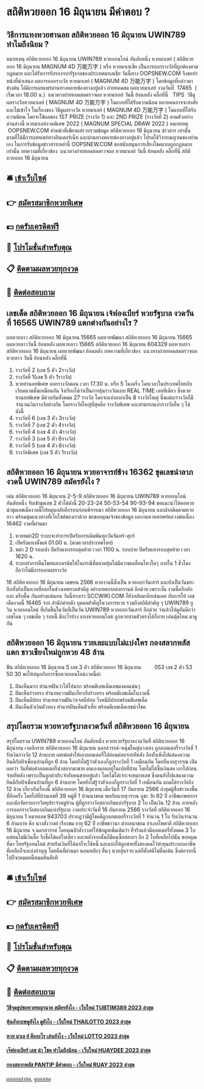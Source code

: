 # สถิติหวยออก 16 มิถุนายน มีคำตอบ ?
## วิธีการแทงหวยฮานอย สถิติหวยออก 16 มิถุนายน UWIN789 ทำไมถึงนิยม ?
หมายเหตุ สถิติหวยออก 16 มิถุนายน UWIN789 หวยออนไลน์ อันดับหนึ่ง หวยมาเลย์ ( สถิติหวยออก 16 มิถุนายน MAGNUM 4D 万能万字 ) หรือ หวยมาเลเซีย เป็นการออกรางวัลที่ถูกต้องตามกฎหมาย และได้รับการรับรองจากรัฐบาลของประเทศมาเลเชีย
วันนี้ทาง OOPSNEW.COM จึงขอทำหน้าที่นำเสนอ ผลการออกรางวัล หวยมาเลย์ ( MAGNUM 4D 万能万字 ) โดยข้อมูลที่กล่าวมาข่างต้น ได้มีการเผยแพร่ผ่านทางหลายช่องทางอยู่แล้ว
ถ่ายทอดสด ผลหวยมาเลย์ งวดวันที่  17465  ( เริ่มเวลา 18.00 น.)
 แนวทางถ่ายทอดสดตรวจผล หวยมาเลย์ วันนี้ ย้อนหลัง คลิ๊กที่นี่  
TIPS  วิธีดูผลรางวัลหวยมาเลย์ ( MAGNUM 4D 万能万字 ) ในแบบที่ได้รับความนิยม
หลายคนอาจจะสงสัย และไม่เข้าใจ ในเรื่องของ วิธีดูผลรางวัล หวยมาเลย์ ( MAGNUM 4D 万能万字 ) ในแบบที่ได้รับความนิยม โดยจะใช้ผลของ 1ST PRIZE (รางวัล 1) และ 2ND PRIZE (รางวัลที่ 2) ตามตัวอย่างด่านล่างนี้
หวยมาเลย์งวดพิเศษ 2022 ( MAGNUM SPECIAL DRAW 2022 )
หมายเหตุ  OOPSNEW.COM ทำหน้าที่เพียงแค่รวบรวมข้อมูล สถิติหวยออก 16 มิถุนายน ข่าวสาร เท่านั้น ตามที่ได้มีการเผยแพร่ทางอินเตอร์เน็ท และผ่านทางหลายช่องทางอยู่แล้ว โปรดใช้วิจารณญาณของท่านเอง ในการรับข้อมูลข่าวสารเหล่านี้ OOPSNEW.COM ขอสนับสนุนการเสี่ยงโชคแบบถูกกฎหมายเท่านั้น
บทความที่เกี่ยวข้อง
 แนวทางถ่ายทอดสดตรวจผล หวยมาเลย์ วันนี้ ย้อนหลัง คลิ๊กที่นี่ สถิติหวยออก 16 มิถุนายน  

## 🛎 [เข้าเว็บไซต์](https://bit.ly/3BG5bNw)
## 👉 [สมัครสมาชิกหวยพิเศษ](https://bit.ly/3BG5bNw)
## 💵 [กดรับเครดิตฟรี](https://bit.ly/3C3mvgS)
## 👑 [โปรโมชั่นสำหรับตุณ](https://bit.ly/3C3mvgS)
## 📋 [ติดตามผลหวยทุกงวด](https://bit.ly/3C3mvgS)
## 📱 [ติดต่อสอบถาม](https://bit.ly/3C3mvgS)

## เลขเด็ด สถิติหวยออก 16 มิถุนายน เจ้ฟองเบียร์ หวยรัฐบาล งวดวันที่ 16565 UWIN789 แตกต่างกันอย่างไร ?
ผลหวยลาว สถิติหวยออก 16 มิถุนายน 15665 ผลหวยพัฒนา สถิติหวยออก 16 มิถุนายน 15665 ผลหวยลาววันนี้ ย้อนหลัง
ผลหวยลาว 15665 สถิติหวยออก 16 มิถุนายน 604329
 ผลหวยลาว สถิติหวยออก 16 มิถุนายน ผลหวยพัฒนา ย้อนหลัง 
บทความที่เกี่ยวข้อง
 แนวทางถ่ายทอดสดตรวจผล หวยลาว วันนี้ ย้อนหลัง คลิ๊กที่นี่  
1. รางวัลที่ 2 (เลข 5 ตัว 2รางวัล)
2. รางวัลที่ 1(เลข 5 ตัว 1รางวัล)
3. หวยฮานอยพิเศษ ออกรางวัลตอน เวลา 17.30 น. หรือ 5 โมงครึ่ง โดยเวลาในประเทศไทยกับเวียดนามนั้นเหมือนกัน จึงเรียกได้ว่าเป็นการลุ้นรางวัลแบบ REAL TIME เลยทีเดียว ซึ่งหวยฮานอยพิเศษ มีด้วยกันทั้งหมด 27 รางวัล โดยจะแบ่งออกเป็น 8 รางวัลใหญ่ ซึ่งแต่ละรางวัลก็มีจำนวนเงินรางวัลต่างกัน โดยรางวัลใหญ่ที่สุดคือ รางวัลพิเศษ และสามารถแบ่งรางวัลอื่น ๆ ได้ดังนี้
4. รางวัลที่ 6 (เลข 3 ตัว 3รางวัล)
5. รางวัลที่ 7 (เลข 2 ตัว 4รางวัล)
6. รางวัลที่ 4 (เลข 4 ตัว 4รางวัล)
7. รางวัลที่ 3 (เลข 5 ตัว 6รางวัล)
8. รางวัลที่ 5 (เลข 4 ตัว 6รางวัล)
9. รางวัลพิเศษ (เลข 5 ตัว 1รางวัล)

## สถิติหวยออก 16 มิถุนายน หวยอาจารย์ช้าง 16362 ชุดเลขนำลาภงวดนี้ UWIN789 สมัครยังไง ?
เด่น สถิติหวยออก 16 มิถุนายน 2-5-9 สถิติหวยออก 16 มิถุนายน UWIN789 หวยออนไลน์ อันดับหนึ่ง จับเข้าชุดเลข 2 ตัวได้ดังนี้
20-23-24
50-53-54
90-93-94
ขอแนะนำให้คอหวยนำชุดเลขเด็ดงวดนี้ไปหมุนกลับอีกรอบก่อนพิจารณา สถิติหวยออก 16 มิถุนายน และฝากติดตามหวยลาว พร้อมชุดแนวทางที่เว็บไซต์ของเราด้วย
ขอขอบคุณเจ้าของข้อมูล
ผลงานหวยศอษย์หลวงพ่อเนื่อง 16462 งวดที่ผ่านมา
1. หวยพม่า2D ระบบจะทำการเปิดรับการเดิมพันทุกวันจันทร์-ศุกร์
2. เปิดรับแทงตั้งแต่ 01.00 น. (ตามเวลาประเทศไทย)
3. พม่า 2 D รอบเช้า ปิดรับแทงรอบสุดท้าย เวลา 1100 น. รอบบ่าย ปิดรับแทงรอบสุดท้าย เวลา 1620 น.
4. ระบบทำการคืนโพยและเครดิตให้ในกรณีที่ตลาดหุ้นไม่มีความเคลื่อนไหวใดๆ ภายใน 1 ชั่วโมง ถือว่าไม่มีการออกผลรางวัล

16 สถิติหวยออก 16 มิถุนายน เมษยน 2566 หวยงวดนี้ซึ่งเป็น หวยออกวันเสาร์ และยังเป็นวันพระ อีกทั้งยังเป็นหวยที่ออกในช่วงเทศกาลสำคัญ อย่างเทศกาลสงกรานต์ อีกด้วย เพราะงั้น งวดนี้ครึกคัก และ ครึกคื้น กันอย่างแน่นอน วันนี้ทางเรา SCCWIKI.COM ก็ยังกลับมาอีกเช่นเคย กับการใบ้ เลขเด็ดงวดนี้ 16465 จาก สำนักค่ายดัง บุคคลสำคัญในวงการหวย รวมถึงสถิติสำคัญ ๆ UWIN789 ยูวิน หวยออนไลน์ ที่เกิดขึ้นในวันที่เป็นวัน UWIN789 หวยออกวันเสาร์ อีกด้วย ว่าแล้วไปดูกันดีกว่า เลขโดน ๆ เลขเด็ด ๆ รอบนี้ มีอะไรบ้าง
แทงหวยออนไลน์ ถูกหวยสามตัวตรงได้กี่บาท เล่นคุ้มไหม มาดูกัน

## สถิติหวยออก 16 มิถุนายน รวยเละแบบไม่แบ่งใคร กองสลากพลัสแตก ชาวเชียงใหม่ถูกหวย 48 ล้าน
ฟัน สถิติหวยออก 16 มิถุนายน 5
เลข 3 ตัว สถิติหวยออก 16 มิถุนายน         053
เลข 2 ตัว 53 50 30
ขอให้สนุกกับการซื้อหวยออนไลน์งวดนี้ค่ะ
1. ฝันเห็นนรก ทำนายฝันว่าได้ไปนรก พร้อมตีเลขเด็ดเลขมงคลแม่นๆ
2. ฝันเห็นร่างทรง ทำนายความฝันเกี่ยวกับร่างทรง พร้อมตีเลขเด็ดในงวดนี้
3. ฝันเห็นผีปอบ ทำนายความฝันว่าเจอผีปอบ วิ่งหนีผีปอบพร้อมตีเลขเด็ด
4. ฝันเห็นตัวเงินตัวทอง ทำนายฝันเห็นตัวเหี้ย พร้อมตีเลขเด็ดเลขนำโชค

## สรุปโดยรวม หวยหวยรัฐบาลงวดวันที่ สถิติหวยออก 16 มิถุนายน
สรุปโดยรวม UWIN789 หวยออนไลน์ อันดับหนึ่ง หวยหวยรัฐบาลงวดวันที่ สถิติหวยออก 16 มิถุนายน เจออีกราย สถิติหวยออก 16 มิถุนายน นครสวรรค์-หนุ่มใหญ่ดวงเฮง ถูกลอตเตอรี่รางวัลที่ 1 รับเงินรางวัล 12 ล้านบาท เผยพ่อค้าให้เอาลอตเตอรี่ไปก่อนค่อยจ่ายทีหลัง อีกทั้งเพิ่งไปแสดงความยินดีกับป้าเพื่อนบ้านที่ถูก 6 ล้าน โดยยังไม่รู้ว่าตัวเองก็ถูกรางวัลที่ 1 เหมือนกัน
โดยที่นายสุวรรณ เปิดเผยว่า วันที่พ่อค้าลอตเตอรี่นำสลากมาขาย ตนเองนอนอยู่ในเปลที่บ้าน โดยไม่ได้ซื้อเงินสด เอาไปก่อนจ่ายทีหลัง เพราะเป็นลูกค้าประจำกับคนขายอยู่แล้ว โดยไม่ได้เจาะจงหมายเลข ซึ่งตนยังไปแสดงความยินดีกับป้าเพื่อนบ้านที่ถูก 6 ล้านบาท โดยยังไม่รู้ว่าตัวเองก็ถูกรางวัลที่ 1 เหมือนกัน แถมได้รางวัลถึง 12 ล้าน
เกี่ยวกับเรื่องนี้ สถิติหวยออก 16 มิถุนายน เมื่อวันที่ 17 กันยายน 2566 ล่าสุดผู้สื่อข่าวลงพื้นที่อีกครั้ง โดยไปที่บ้านเลขที่ 39 หมู่ที่ 1 บ้านนาขอม พบกับนายสุวรรณ ภูชะ วัย 62 ปี อาชีพเกษตรกรและนักจัดรายการวิทยุประจำหมู่บ้าน ผู้ที่ถูกรางวัลสลากกินแบ่งรัฐบาล 2 ใบ เป็นเงิน 12 ล้าน
ภายหลังการออกรางวัลสลากกินแบ่งรัฐบาล งวดประจำวันที่ 16 กันยายน 2566 รางวัลที่ สถิติหวยออก 16 มิถุนายน 1 หมายเลข 943703 ปรากฏว่ามีผู้โชคดีถูกลอตเตอรี่รางวัลที่ 1 จำนวน 1 ใบ รับเงินจำนวน 6 ล้านบาท คือ นางสังวาลย์ เรืองชม อายุ 62 ปี อาชีพชาวนา ตำบลนาขอม อำเภอไพศาลี สถิติหวยออก 16 มิถุนายน จ.นครสวรรค์ โดยคุณป้าสังวาลย์ให้ข้อมูลเพิ่มเติมว่า ที่จริงแล้วมีลอตเตอรี่ทั้งหมด 3 ใบ แต่ตนไม่มีเงินซื้อ จึงซื้อได้แค่ใบเดียว และหลังจากนั้นก็มีคนซื้อสลากฯ อีก 2 ใบที่เหลือไปนั้น
ขอบคุณที่มา ไทยรัฐออนไลน์
สำหรับเงินที่ได้มาก็จะใช้หนี้ และแบ่งให้ลูกชายทั้งสองคนไว้ทำทุนประกอบอาชีพ ที่เหลือก็จะแบ่งทำบุญ โดยคืนที่ผ่านมา นอนหลับๆ ตื่นๆ หวยลุ้นรวย แต่ก็ตั้งสติไม่ตื่นเต้น ซึ่งต่อจากนี้ไปก็จะหมดหนี้หมดสินสักที

## 🛎 [เข้าเว็บไซต์](https://bit.ly/3BG5bNw)
## 👉 [สมัครสมาชิกหวยพิเศษ](https://bit.ly/3BG5bNw)
## 💵 [กดรับเครดิตฟรี](https://bit.ly/3C3mvgS)
## 👑 [โปรโมชั่นสำหรับตุณ](https://bit.ly/3C3mvgS)
## 📋 [ติดตามผลหวยทุกงวด](https://bit.ly/3C3mvgS)
## 📱 [ติดต่อสอบถาม](https://bit.ly/3C3mvgS)

#### [วิธีจุดธูปขอหวยพญานาค สมัครยังไง - เว็บใหม่ TUBTIM389 2023 ล่าสุด](https://atom.io/themes/วิธีจุดธูปขอหวยพญานาค%20สมัครยังไง%20-%20เว็บใหม่%20tubtim389%202023%20ล่าสุด)
#### [หุ้นอังกฤษดูยังไง ดูยังไง - เว็บใหม่ THAILOTTO 2023 ล่าสุด](https://atom.io/themes/หุ้นอังกฤษดูยังไง%20ดูยังไง%20-%20เว็บใหม่%20thailotto%202023%20ล่าสุด)
#### [หวย มาเล ย์ คืออะไร เล่นยังไง - เว็บใหม่ LOTTO 2023 ล่าสุด](https://atom.io/themes/หวย%20มาเล%20ย์%20คืออะไร%20เล่นยังไง%20-%20เว็บใหม่%20lotto%202023%20ล่าสุด)
#### [เจ๊ฟองเบียร์ เลข นํา โชค ทำไมถึงนิยม - เว็บใหม่ HUAYDEE 2023 ล่าสุด](https://atom.io/themes/เจ๊ฟองเบียร์%20เลข%20นํา%20โชค%20ทำไมถึงนิยม%20-%20เว็บใหม่%20huaydee%202023%20ล่าสุด)
#### [กองสลากพลัส PANTIP มีคำตอบ - เว็บใหม่ RUAY 2023 ล่าสุด](https://atom.io/themes/กองสลากพลัส%20pantip%20มีคำตอบ%20-%20เว็บใหม่%20ruay%202023%20ล่าสุด)

[ผลบอลล่าสุด](https://siamsport.tv "ผลบอลล่าสุด"), [ดูบอลสด](https://siamsport.tv/ดูบอลสด "ดูบอลสด")